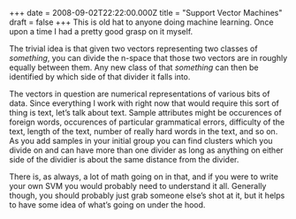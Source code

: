 +++
date = 2008-09-02T22:22:00.000Z
title = "Support Vector Machines"
draft = false
+++
This is old hat to anyone doing machine learning. Once upon a time I had
a pretty good grasp on it myself.

The trivial idea is that given two vectors representing two classes of
*something*, you can divide the n-space that those two vectors are in
roughly equally between them. Any new class of that *something* can then
be identified by which side of that divider it falls into.

The vectors in question are numerical representations of various bits of
data. Since everything I work with right now that would require this
sort of thing is text, let’s talk about text. Sample attributes might be
occurences of foreign words, occurences of particular grammatical
errors, difficulty of the text, length of the text, number of really
hard words in the text, and so on. As you add samples in your initial
group you can find clusters which you divide on and can have more than
one divider as long as anything on either side of the dividier is about
the same distance from the divider.

There is, as always, a lot of math going on in that, and if you were to
write your own SVM you would probably need to understand it all.
Generally though, you should probably just grab someone else’s shot at
it, but it helps to have some idea of what’s going on under the hood.
